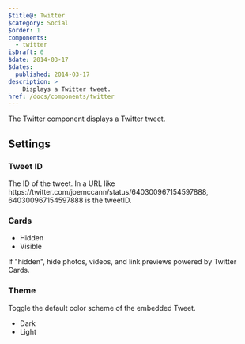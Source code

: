 ```yaml
---
$title@: Twitter
$category: Social
$order: 1
components:
  - twitter
isDraft: 0
$date: 2014-03-17
$dates:
  published: 2014-03-17
description: >
    Displays a Twitter tweet.
href: /docs/components/twitter
---
```

<p>The Twitter component displays a Twitter tweet.</p>
<amp-twitter width="375"
  height="472"
  layout="responsive"
  data-tweetid="638793490521001985">
</amp-twitter>
<h2 class="mt4 mb4">Settings</h2>
<h3 class="mb3 mt3">Tweet ID</h3>
The ID of the tweet. In a URL like https://twitter.com/joemccann/status/640300967154597888, 640300967154597888 is the tweetID.
<h3 class="mb3 mt3">Cards</h3>

- Hidden
- Visible

If "hidden", hide photos, videos, and link previews powered by Twitter Cards.

<h3 class="mb3 mt3">Theme</h3>
Toggle the default color scheme of the embedded Tweet.

- Dark
- Light
